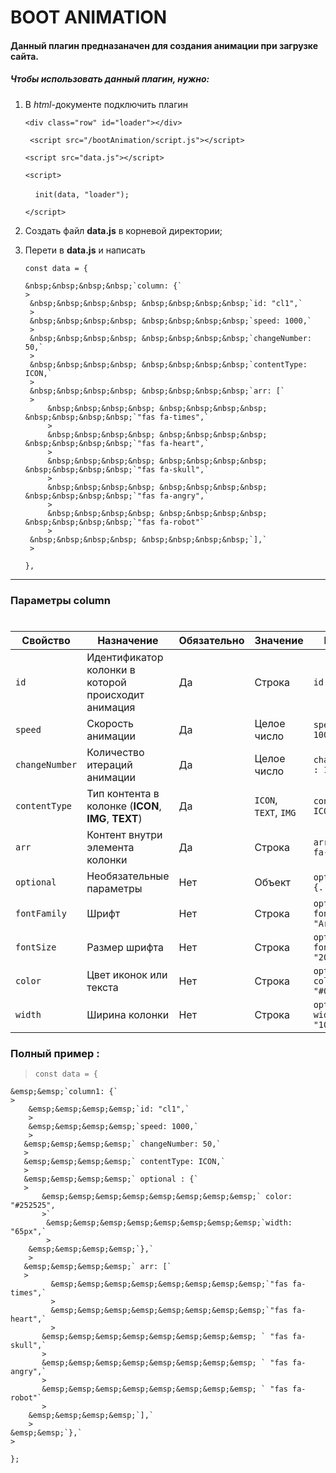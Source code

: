 # BOOT ANIMATION

#### Данный плагин предназаначен для создания анимации при загрузке сайта.

##### Чтобы использовать данный плагин, нужно:
1. В *html*-документе подключить плагин
    >
    `<div class="row" id="loader"></div>`
    >
    ` <script src="/bootAnimation/script.js"></script>`
    >
     `<script src="data.js"></script>`
    >
     `<script>`
     >
     &nbsp;&nbsp;&nbsp;&nbsp;`init(data, "loader");`
      >
      `</script>`

2.  Создать файл __data.js__ в корневой директории;
3.  Перети в __data.js__ и написать
    > 
    `const data = {`
    >
        &nbsp;&nbsp;&nbsp;&nbsp;`column: {`
        >
         &nbsp;&nbsp;&nbsp;&nbsp; &nbsp;&nbsp;&nbsp;&nbsp;`id: "cl1",`
         >
         &nbsp;&nbsp;&nbsp;&nbsp; &nbsp;&nbsp;&nbsp;&nbsp;`speed: 1000,`
         >
         &nbsp;&nbsp;&nbsp;&nbsp; &nbsp;&nbsp;&nbsp;&nbsp;`changeNumber: 50,`
         >
         &nbsp;&nbsp;&nbsp;&nbsp; &nbsp;&nbsp;&nbsp;&nbsp;`contentType: ICON,`
         >
         &nbsp;&nbsp;&nbsp;&nbsp; &nbsp;&nbsp;&nbsp;&nbsp;`arr: [`
         >
             &nbsp;&nbsp;&nbsp;&nbsp; &nbsp;&nbsp;&nbsp;&nbsp; &nbsp;&nbsp;&nbsp;&nbsp;`"fas fa-times",`
             >
             &nbsp;&nbsp;&nbsp;&nbsp; &nbsp;&nbsp;&nbsp;&nbsp; &nbsp;&nbsp;&nbsp;&nbsp;`"fas fa-heart",`
             >
             &nbsp;&nbsp;&nbsp;&nbsp; &nbsp;&nbsp;&nbsp;&nbsp; &nbsp;&nbsp;&nbsp;&nbsp;`"fas fa-skull",`
             >
             &nbsp;&nbsp;&nbsp;&nbsp; &nbsp;&nbsp;&nbsp;&nbsp; &nbsp;&nbsp;&nbsp;&nbsp;`"fas fa-angry",`
             >
             &nbsp;&nbsp;&nbsp;&nbsp; &nbsp;&nbsp;&nbsp;&nbsp; &nbsp;&nbsp;&nbsp;&nbsp;`"fas fa-robot"`
             >
         &nbsp;&nbsp;&nbsp;&nbsp; &nbsp;&nbsp;&nbsp;&nbsp;`],`
         >
    `},`

--------
### Параметры column
#####
#

| Cвойство | Назначение | Oбязательно | Значение | Пример |
|----------|------------|-------------|----------|-------|
| `id`       | Идентификатор колонки в которой происходит анимация | Да | Строка | `id : "cl1",`
| `speed`    | Скорость анимации | Да | Целое число | `speed : 1000,` |
| `changeNumber` | Количество итераций анимации | Да | Целое число | `changeNumber : 10,` |
| `contentType` | Тип контента в колонке (**ICON**, **IMG**, **TEXT**) | Да | `ICON`, `TEXT`, `IMG` | `contentType: ICON` 
| `arr` | Контент внутри элемента колонки | Да | Строка | `arr: ["fas fa-skull"]`
| `optional` | Необязательные параметры | Нет | Объект | `optional : {...}` |
| `fontFamily` | Шрифт | Нет | Строка | `optional : { fontFamily: "Arial" }` |
| `fontSize` | Размер шрифта | Нет | Строка | `optional : { fontSize: "20px" }` |
| `color` | Цвет иконок или текста | Нет | Строка | `optional : { color: "#000" }` |
| `width` | Ширина колонки | Нет | Строка | `optional : { width: "100px" }`|

### Полный пример :
 > `const data = {`
 >
    &emsp;&emsp;`column1: {`
    >
        &emsp;&emsp;&emsp;&emsp;`id: "cl1",`
        >
        &emsp;&emsp;&emsp;&emsp;`speed: 1000,`
        >
       &emsp;&emsp;&emsp;&emsp;` changeNumber: 50,`
       >
       &emsp;&emsp;&emsp;&emsp;` contentType: ICON,`
       >
       &emsp;&emsp;&emsp;&emsp;` optional : {`
       >
           &emsp;&emsp;&emsp;&emsp;&emsp;&emsp;&emsp;&emsp;` color: "#252525",
           >`
            &emsp;&emsp;&emsp;&emsp;&emsp;&emsp;&emsp;&emsp;`width: "65px",`
            >
        &emsp;&emsp;&emsp;&emsp;`},`
        >
       &emsp;&emsp;&emsp;&emsp;` arr: [`
       >
             &emsp;&emsp;&emsp;&emsp;&emsp;&emsp;&emsp;&emsp;`"fas fa-times",`
             >
             &emsp;&emsp;&emsp;&emsp;&emsp;&emsp;&emsp;&emsp;`"fas fa-heart",`
             >
           &emsp;&emsp;&emsp;&emsp;&emsp;&emsp;&emsp;&emsp; ` "fas fa-skull",`
           >
           &emsp;&emsp;&emsp;&emsp;&emsp;&emsp;&emsp;&emsp; ` "fas fa-angry",`
           >
           &emsp;&emsp;&emsp;&emsp;&emsp;&emsp;&emsp;&emsp; ` "fas fa-robot"`
           >
        &emsp;&emsp;&emsp;&emsp;`],`
        >
    &emsp;&emsp;`},`
    >
`};`







